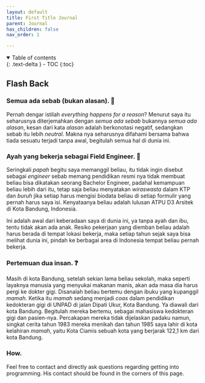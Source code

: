 ```yaml
---
layout: default
title: First Title Journal
parent: Journal
has_children: false
nav_order: 1

---
```


<details open markdown="block">
  <summary>
    Table of contents
  </summary>
  {: .text-delta }
- TOC
{:toc}
</details>

## Flash Back
### Semua ada sebab (bukan alasan). 🤝
Pernah dengar istilah *everything happens for a reason*? Menurut saya itu seharusnya diterjemahkan dengan *semua ada sebab* bukannya *semua ada alasan*, kesan dari kata *alasan* adalah berkonotasi negatif, sedangkan sebab itu lebih *neutral*. Makna nya seharusnya difahami bersama bahwa tiada sesuatu terjadi tanpa awal, begitulah semua hal di dunia ini. 

### Ayah yang bekerja sebagai Field Engineer. 📍
Seringkali *papah* begitu saya memanggil beliau, itu tidak ingin disebut sebagai *engineer* sebab memang pendidikan resmi nya tidak membuat beliau bisa dikatakan seorang Bachelor Engineer, padahal kemampuan beliau lebih dari itu, tetap saja beliau menyatakan *wiraswasta* dalam KTP dan *buruh* jika setiap harus mengisi biodata beliau di setiap formulir yang pernah harus saya isi. Kenyataanya beliau adalah lulusan ATPU D3 Arsitek di Kota Bandung, Indonesia. 

Ini adalah awal dari keberadaan saya di dunia ini, ya tanpa ayah dan ibu, tentu tidak akan ada anak. Resiko pekerjaan yang diemban beliau adalah harus berada di tempat lokasi bekerja, maka setiap tahun sejak saya bisa melihat dunia ini, pindah ke berbagai area di Indonesia tempat beliau pernah bekerja.

### Pertemuan dua insan. ❓
Masih di kota Bandung, setelah sekian lama beliau sekolah, maka seperti layaknya manusia yang menyukai makanan manis, akan ada masa dia harus pergi ke dokter gigi. Disanalah beliau bertemu dengan ibuku yang kupanggil *mamah*. Ketika itu *mamah* sedang menjadi *coas* dalam pendidikan kedokteran gigi di UNPAD di jalan Dipati Ukur, Kota Bandung. Ya diawali dari kota Bandung. Begitulah mereka bertemu, sebagai mahasiswa kedokteran gigi dan pasien-nya. Percakapan mereka tidak dijelaskan padaku namun, singkat cerita tahun 1983 mereka menikah dan tahun 1985 saya lahir di kota kelahiran *mamah*, yaitu Kota Ciamis sebuah kota yang berjarak 122,1 km dari kota Bandung. 

### How.
Feel free to contact and directly ask questions regarding getting into programming. His contact should be found in the corners of this page.

